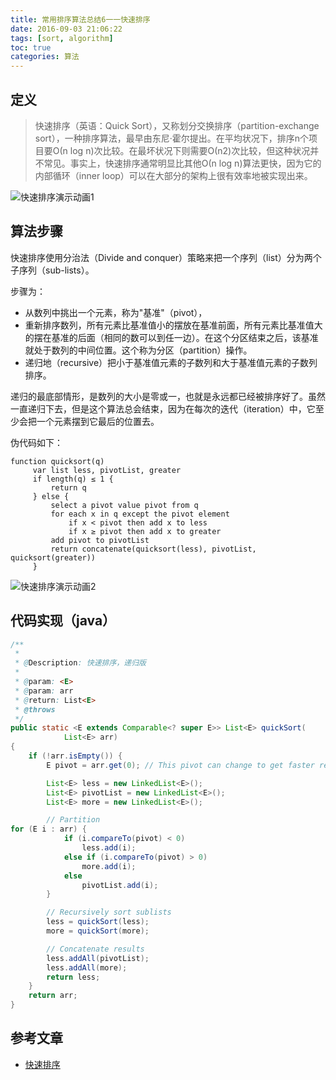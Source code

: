 ```yaml
---
title: 常用排序算法总结6一一快速排序
date: 2016-09-03 21:06:22
tags: [sort, algorithm]
toc: true
categories: 算法
---
```


## 定义

>快速排序（英语：Quick Sort），又称划分交换排序（partition-exchange sort），一种排序算法，最早由东尼·霍尔提出。在平均状况下，排序n个项目要Ο(n log n)次比较。在最坏状况下则需要Ο(n2)次比较，但这种状况并不常见。事实上，快速排序通常明显比其他Ο(n log n)算法更快，因为它的内部循环（inner loop）可以在大部分的架构上很有效率地被实现出来。

![快速排序演示动画1](http://img.blog.csdn.net/20160902204233276)

<!--more-->

## 算法步骤

快速排序使用分治法（Divide and conquer）策略来把一个序列（list）分为两个子序列（sub-lists）。

步骤为：

- 从数列中挑出一个元素，称为"基准"（pivot），
- 重新排序数列，所有元素比基准值小的摆放在基准前面，所有元素比基准值大的摆在基准的后面（相同的数可以到任一边）。在这个分区结束之后，该基准就处于数列的中间位置。这个称为分区（partition）操作。
- 递归地（recursive）把小于基准值元素的子数列和大于基准值元素的子数列排序。

递归的最底部情形，是数列的大小是零或一，也就是永远都已经被排序好了。虽然一直递归下去，但是这个算法总会结束，因为在每次的迭代（iteration）中，它至少会把一个元素摆到它最后的位置去。

伪代码如下：

```
function quicksort(q)
     var list less, pivotList, greater
     if length(q) ≤ 1 {
         return q
     } else {
         select a pivot value pivot from q
         for each x in q except the pivot element
             if x < pivot then add x to less
             if x ≥ pivot then add x to greater
         add pivot to pivotList
         return concatenate(quicksort(less), pivotList, quicksort(greater))
     }
```

![快速排序演示动画2](http://img.blog.csdn.net/20160902204709904)

## 代码实现（java）

``` java
/**
 *
 * @Description: 快速排序，递归版
 *
 * @param: <E>
 * @param: arr
 * @return: List<E>
 * @throws
 */
public static <E extends Comparable<? super E>> List<E> quickSort(
            List<E> arr)
{
    if (!arr.isEmpty()) {
        E pivot = arr.get(0); // This pivot can change to get faster results

        List<E> less = new LinkedList<E>();
        List<E> pivotList = new LinkedList<E>();
        List<E> more = new LinkedList<E>();

        // Partition
for (E i : arr) {
            if (i.compareTo(pivot) < 0)
                less.add(i);
            else if (i.compareTo(pivot) > 0)
                more.add(i);
            else
                pivotList.add(i);
        }

        // Recursively sort sublists
        less = quickSort(less);
        more = quickSort(more);

        // Concatenate results
        less.addAll(pivotList);
        less.addAll(more);
        return less;
    }
    return arr;
}
```

## 参考文章

- [快速排序](https://wikipedia.org/wiki/%E5%BF%AB%E9%80%9F%E6%8E%92%E5%BA%8F)